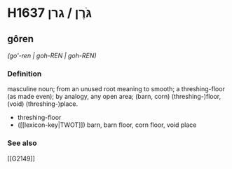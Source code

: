 # H1637 גֹּרֶן / גרן

## gôren

_(go'-ren | ɡoh-REN | ɡoh-REN)_

### Definition

masculine noun; from an unused root meaning to smooth; a threshing-floor (as made even); by analogy, any open area; (barn, corn) (threshing-)floor, (void) (threshing-)place.

- threshing-floor
- ([[lexicon-key|TWOT]]) barn, barn floor, corn floor, void place
### See also

[[G2149]]

